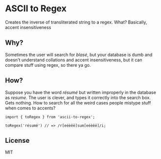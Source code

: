 # ASCII to Regex

Creates the inverse of transliterated string to a regex. What? Basically, accent insensitiveness

## Why?

Sometimes the user will search for *blasé*, but your database is dumb and doesn't understand collations and accent insensitiveness, but it can compare stuff using regex, so there ya go.

## How?

Suppose you have the word *résumé* but written improperly in the database as *resume*. The user is clever, and types it correctly into the search box. Gets nothing. How to search for all the weird cases people mistype stuff when comes to accents?

```es6
import { toRegex } from 'ascii-to-regex';

toRegex('résumé') // => /r[eéèêë]sum[eéèêë]/i;
```

## License

MIT
